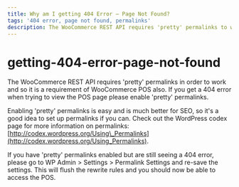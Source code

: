 ```yaml
---
title: Why am I getting 404 Error – Page Not Found?
tags: '404 error, page not found, permalinks'
description: The WooCommerce REST API requires 'pretty' permalinks to work correctly.
---
```


# getting-404-error-page-not-found

The WooCommerce REST API requires 'pretty' permalinks in order to work and so it is a requirement of WooCommerce POS also. If you get a 404 error when trying to view the POS page please enable 'pretty' permalinks.

Enabling 'pretty' permalinks is easy and is much better for SEO, so it's a good idea to set up permalinks if you can. Check out the WordPress codex page for more information on permalinks: [http://codex.wordpress.org/Using\_Permalinks](http://codex.wordpress.org/Using_Permalinks).

If you have 'pretty' permalinks enabled but are still seeing a 404 error, please go to WP Admin &gt; Settings &gt; Permalink Settings and re-save the settings. This will flush the rewrite rules and you should now be able to access the POS.

